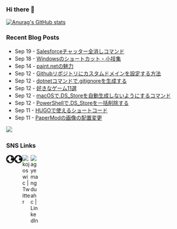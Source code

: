 ### Hi there 👋

[![Anurag's GitHub stats](https://github-readme-stats.vercel.app/api?username=kenjinote)](https://github.com/anuraghazra/github-readme-stats)


### Recent Blog Posts
<!-- feed start -->
- Sep 19 - [Salesforceチャッター全消しコマンド](https://kenji.blog/posts/salesforce%E3%83%81%E3%83%A3%E3%83%83%E3%82%BF%E3%83%BC%E5%85%A8%E6%B6%88%E3%81%97%E3%82%B3%E3%83%9E%E3%83%B3%E3%83%89/)
- Sep 18 - [Windowsのショートカット・小技集](https://kenji.blog/posts/windows%E3%81%AE%E3%82%B7%E3%83%A7%E3%83%BC%E3%83%88%E3%82%AB%E3%83%83%E3%83%88%E5%B0%8F%E6%8A%80%E9%9B%86/)
- Sep 14 - [paint.netの魅力](https://kenji.blog/posts/paint.net%E3%81%AE%E9%AD%85%E5%8A%9B/)
- Sep 12 - [Githubリポジトリにカスタムドメインを設定する方法](https://kenji.blog/posts/github%E3%83%AA%E3%83%9D%E3%82%B8%E3%83%88%E3%83%AA%E3%81%AB%E3%82%AB%E3%82%B9%E3%82%BF%E3%83%A0%E3%83%89%E3%83%A1%E3%82%A4%E3%83%B3%E3%82%92%E8%A8%AD%E5%AE%9A%E3%81%99%E3%82%8B%E6%96%B9%E6%B3%95/)
- Sep 12 - [dotnetコマンドで.gitignoreを生成する](https://kenji.blog/posts/dotnet%E3%82%B3%E3%83%9E%E3%83%B3%E3%83%89%E3%81%A7.gitignore%E3%82%92%E7%94%9F%E6%88%90%E3%81%99%E3%82%8B/)
- Sep 12 - [好きなゲーム11選](https://kenji.blog/posts/%E5%A5%BD%E3%81%8D%E3%81%AA%E3%82%B2%E3%83%BC%E3%83%A011%E9%81%B8/)
- Sep 12 - [macOSで.DS_Storeを自動生成しないようにするコマンド](https://kenji.blog/posts/macos%E3%81%A7.ds_store%E3%82%92%E8%87%AA%E5%8B%95%E7%94%9F%E6%88%90%E3%81%97%E3%81%AA%E3%81%84%E3%82%88%E3%81%86%E3%81%AB%E3%81%99%E3%82%8B%E3%82%B3%E3%83%9E%E3%83%B3%E3%83%89/)
- Sep 12 - [PowerShellで.DS_Storeを一括削除する](https://kenji.blog/posts/powershell%E3%81%A7.ds_store%E3%82%92%E4%B8%80%E6%8B%AC%E5%89%8A%E9%99%A4%E3%81%99%E3%82%8B/)
- Sep 11 - [HUGOで使えるショートコード](https://kenji.blog/posts/hugo%E3%81%A7%E4%BD%BF%E3%81%88%E3%82%8B%E3%82%B7%E3%83%A7%E3%83%BC%E3%83%88%E3%82%B3%E3%83%BC%E3%83%89/)
- Sep 11 - [PaperModの画像の配置変更](https://kenji.blog/posts/papermod%E3%81%AE%E7%94%BB%E5%83%8F%E3%81%AE%E9%85%8D%E7%BD%AE%E5%A4%89%E6%9B%B4/)
<!-- feed end -->

<!-- GitHub Profile Views Counter -->
![](https://komarev.com/ghpvc/?username=kenjinote)

<!-- SNS Links -->
### SNS Links
[<img align="left" alt="codewithkojo.com" width="22px" src="https://raw.githubusercontent.com/iconic/open-iconic/master/svg/globe.svg" />][website1]
[<img align="left" alt="codewithkojo.com" width="22px" src="https://raw.githubusercontent.com/iconic/open-iconic/master/svg/globe.svg" />][website2]
[<img align="left" alt="kojoswic | Twitter" width="22px" src="https://cdn.jsdelivr.net/npm/simple-icons@v3/icons/twitter.svg" />][twitter]
[<img align="left" alt="agyemangduahc | LinkedIn" width="22px" src="https://cdn.jsdelivr.net/npm/simple-icons@v3/icons/linkedin.svg" />][linkedin]

[website1]: https://hack.jp
[website2]: https://kenji.blog
[twitter]: https://twitter.com/kenjinote
[linkedin]: https://www.linkedin.com/in/kenjinote/

<!--
**kenjinote/kenjinote** is a ✨ _special_ ✨ repository because its `README.md` (this file) appears on your GitHub profile.

Here are some ideas to get you started:

- 🔭 I’m currently working on ...
- 🌱 I’m currently learning ...
- 👯 I’m looking to collaborate on ...
- 🤔 I’m looking for help with ...
- 💬 Ask me about ...
- 📫 How to reach me: ...
- 😄 Pronouns: ...
- ⚡ Fun fact: ...
-->
